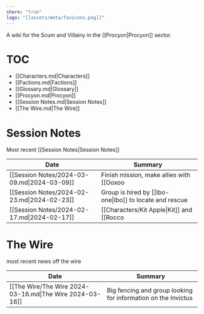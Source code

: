 ```yaml
---
share: "true"
logo: "[[assets/meta/favicons.png]]"
---
```



A wiki for the Scum and Villainy in the [[Procyon|Procyon]] sector.

# TOC
- [[Characters.md|Characters]]
- [[Factions.md|Factions]]
- [[Glossary.md|Glossary]]
- [[Procyon.md|Procyon]]
- [[Session Notes.md|Session Notes]]
- [[The Wire.md|The Wire]]



# Session Notes
Most recent [[Session Notes|Session Notes]] 

| Date                                        | Summary                                                                                                                                                                                         |
| ------------------------------------------- | ----------------------------------------------------------------------------------------------------------------------------------------------------------------------------------------------- |
| [[Session Notes/2024-03-09.md\|2024-03-09]] | Finish mission, make allies with [[Ooxoo|Ooxoo]] and [[Stacy Weathers|Stacy Weathers]], [[Kit Apple\|Kit]] goes out with [[Stellaris Andrada\|Stellaris Sparks]] and learns about [[Lonalowda|Lonalowda]]. Downtime activities |
| [[Session Notes/2024-02-23.md\|2024-02-23]] | Group is hired by [[Ibo-one\|Ibo]] to locate and rescue                                                                                                                                         |
| [[Session Notes/2024-02-17.md\|2024-02-17]] | [[Characters/Kit Apple\|Kit]] and [[Rocco|Rocco]] have a nice moment, Rocco gives a ship upgrade. [[Vapor|Vapor]] becomes best friends with [[Vorex|Vorex]]. The crew comes together.                             |


# The Wire
most recent news off the wire 

| Date                                                     | Summary                                                       |
| -------------------------------------------------------- | ------------------------------------------------------------- |
| [[The Wire/The Wire 2024-03-16.md\|The Wire 2024-03-16]] | Big fencing and group looking for information on the Invictus |

